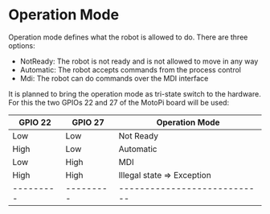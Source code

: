 # Operation Mode

Operation mode defines what the robot is allowed to do. There are three
options:

- NotReady: The robot is not ready and is not allowed to move in any way
- Automatic: The robot accepts commands from the process control
- Mdi: The robot can do commands over the MDI interface

It is planned to bring the operation mode as tri-state switch to the
hardware. For this the two GPIOs 22 and 27 of the MotoPi board will be
used:

| GPIO 22 | GPIO 27 | Operation Mode             |
|---------|---------|----------------------------| 
| Low     | Low     | Not Ready                  |
| High    | Low     | Automatic                  |
| Low     | High    | MDI                        |
| High    | High    | Illegal state => Exception |
|---------|---------|----------------------------| 
